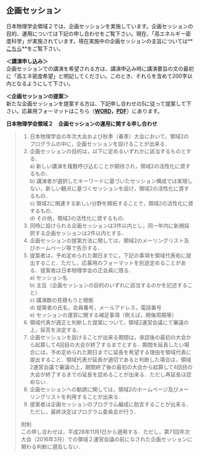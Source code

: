 ## 企画セッション
 日本物理学会領域２では、企画セッションを実施しています。企画セッションの目的、運用については下記の申し合わせをご覧下さい。現在、「高エネルギー密度科学」が実施されています。現在実施中の企画セッションの主旨については**[こちら](pdf2/2019/session_2019.pdf)**をご覧下さい。  
  
**＜講演申し込み＞**  
 企画セッションでの講演を希望される方は、講演申込み時に講演要旨の文の最初に「高エネ密度希望」と明記してください。このとき、それらを含めて200字以内となるようにして下さい。  
  
**＜企画セッションの提案＞**  
 新たな企画セッションを提案する方は、下記申し合わせの5に従って提案して下さい。応募用フォーマットはこちら（**[WORD](pdf2/2016/201608_topical_session_proposal.docx)，[PDF](pdf2/2016/201608_topical_session_proposal.pdf)**）にあります。  

**日本物理学会領域２　企画セッションの運用に関する申し合わせ** 
  
> 1. 日本物理学会の年次大会および秋季（春季）大会において，領域2のプログラムの中に，企画セッションを設けることが出来る．  
> 2. 企画セッションの目的は，以下に定めるいずれかに該当するものとする．  
>     a) 新しい講演を複数呼び込むことが期待され，領域2の活性化に資するもの．  
>     b) 講演者が選択したキーワードに基づいたセッション構成では実現しない，新しい観点に基づくセッションを設け，領域2の活性化に資するもの．  
>     c) 領域2に関連する新しい分野を開拓することで，領域2の活性化に資するもの．  
>     d) その他，領域2の活性化に資するもの．   
> 3. 同時に設けられる企画セッションは3件以内とし，同一年内に新規採択する企画セッションは2件以内とする．  
> 4. 企画セッションの提案方法に関しては，領域2のメーリングリスト及びホームページ等で告示する．  
> 5. 提案者は，予め定められた期日までに，下記の事項を領域代表宛に提出すること．ただし，応募用のフォーマットを別途定めることがある．提案者は日本物理学会の正会員に限る．  
>     a) セッション名  
>     b) 主旨（企画セッションの目的のいずれに該当するのかを記述すること）  
>     c) 講演数の見積もりと根拠  
>     d) 提案者の氏名，会員番号，メールアドレス，電話番号  
>     e) セッションの運営に関する補足事項（例えば，開催周期等）  
> 6. 領域代表が適正と判断した提案について，領域2運営会議にて審議の上，採否を決定する．  
> 7. 企画セッションを設けることが出来る期間は，承認後の最初の大会から起算して4回目の大会が終了するまでとする．期間を延長したい場合には，予め定められた期日までに延長を希望する理由を領域代表に提出すること．領域代表が延長が適切であると判断した場合は，領域2運営会議で審議の上，期間終了後の最初の大会から起算して4回目の大会が終了するまでの延長を認めることが出来る．ただし再延長は認めない．  
> 8. 企画セッションへの勧誘に関しては，領域2のホームページ及びメーリングリストを利用することが出来る．  
> 9. 提案者は企画セッションのプログラム編成に助言することが出来る．ただし，最終決定はプログラム委員会が行う．  
>
>
> 附則  
 この申し合わせは，平成28年11月1日から適用する．ただし，第71回年次大会（2016年3月）での領域２運営会議の前になされた企画セッションに関わる判断に遡及しない．  
